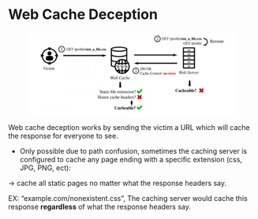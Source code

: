 # Web Cache Deception

<figure><img src="../.gitbook/assets/image (17).png" alt=""><figcaption></figcaption></figure>

Web cache deception works by sending the victim a URL which will cache the response for everyone to see.

* Only possible due to path confusion, sometimes the caching server is configured to cache any page ending with a specific extension (css, JPG, PNG, ect):

&#x20;     \-> cache all static pages no matter what the response headers say.

EX: “example.com/nonexistent.css”, The caching server would cache this response **regardless** of what the response headers say.



